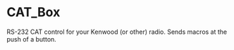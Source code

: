 # CAT_Box
RS-232 CAT control for your Kenwood (or other) radio.  Sends macros at the push of a button.

